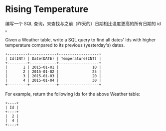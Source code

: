 # Rising Temperature

编写一个 SQL 查询，来查找与之前（昨天的）日期相比温度更高的所有日期的 id 。

Given a Weather table, write a SQL query to find all dates' Ids with higher temperature compared to its previous (yesterday's) dates.  

```
+---------+------------+------------------+
| Id(INT) | Date(DATE) | Temperature(INT) |
+---------+------------+------------------+
|       1 | 2015-01-01 |               10 |
|       2 | 2015-01-02 |               25 |
|       3 | 2015-01-03 |               20 |
|       4 | 2015-01-04 |               30 |
+---------+------------+------------------+
```

For example, return the following Ids for the above Weather table:  

```
+----+
| Id |
+----+
|  2 |
|  4 |
+----+
```



